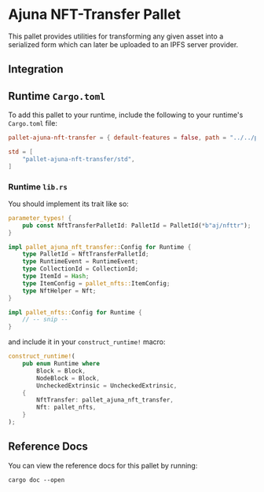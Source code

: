 # Ajuna NFT-Transfer Pallet

This pallet provides utilities for transforming any given asset into a serialized form which can later be uploaded to an IPFS server provider.

## Integration

## Runtime `Cargo.toml`

To add this pallet to your runtime, include the following to your runtime's `Cargo.toml` file:

```toml
pallet-ajuna-nft-transfer = { default-features = false, path = "../../pallets/ajuna-nft-transfer" }

std = [
    "pallet-ajuna-nft-transfer/std",
]
```

### Runtime `lib.rs`

You should implement its trait like so:

```rust
parameter_types! {
    pub const NftTransferPalletId: PalletId = PalletId(*b"aj/nfttr");
}

impl pallet_ajuna_nft_transfer::Config for Runtime {
    type PalletId = NftTransferPalletId;
	type RuntimeEvent = RuntimeEvent;
	type CollectionId = CollectionId;
	type ItemId = Hash;
	type ItemConfig = pallet_nfts::ItemConfig;
	type NftHelper = Nft;
}

impl pallet_nfts::Config for Runtime {
    // -- snip --
}
```

and include it in your `construct_runtime!` macro:

```rust
construct_runtime!(
    pub enum Runtime where
        Block = Block,
        NodeBlock = Block,
        UncheckedExtrinsic = UncheckedExtrinsic,
    {
        NftTransfer: pallet_ajuna_nft_transfer,
        Nft: pallet_nfts,
    }
);
```

## Reference Docs

You can view the reference docs for this pallet by running:

```
cargo doc --open
```
